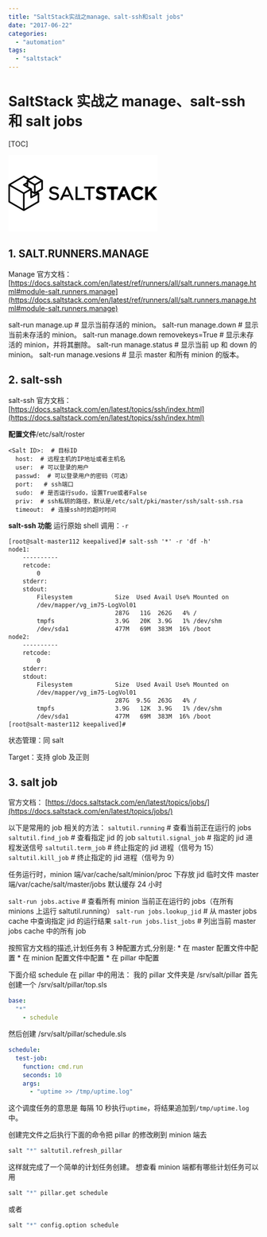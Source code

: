 ```yaml
---
title: "SaltStack实战之manage、salt-ssh和salt jobs"
date: "2017-06-22"
categories:
  - "automation"
tags:
  - "saltstack"
---
```


# SaltStack 实战之 manage、salt-ssh 和 salt jobs

[TOC]

![](images/saltstack_logo-300x154.png)

## 1\. SALT.RUNNERS.MANAGE

Manage 官方文档： [https://docs.saltstack.com/en/latest/ref/runners/all/salt.runners.manage.html#module-salt.runners.manage](https://docs.saltstack.com/en/latest/ref/runners/all/salt.runners.manage.html#module-salt.runners.manage)

salt-run manage.up # 显示当前存活的 minion。 salt-run manage.down # 显示当前未存活的 minion。 salt-run manage.down removekeys=True # 显示未存活的 minion，并将其删除。 salt-run manage.status # 显示当前 up 和 down 的 minion。 salt-run manage.vesions # 显示 master 和所有 minion 的版本。

## 2\. salt-ssh

salt-ssh 官方文档： [https://docs.saltstack.com/en/latest/topics/ssh/index.html](https://docs.saltstack.com/en/latest/topics/ssh/index.html)

**配置文件**/etc/salt/roster

```null
<Salt ID>:  # 目标ID
  host:  # 远程主机的IP地址或者主机名
  user:  # 可以登录的用户
  passwd:  # 可以登录用户的密码（可选）
  port:   # ssh端口
  sudo:  # 是否运行sudo，设置True或者False
  priv:  # ssh私钥的路径，默认是/etc/salt/pki/master/ssh/salt-ssh.rsa
  timeout:  # 连接ssh时的超时时间
```

**salt-ssh 功能** 运行原始 shell 调用：`-r`

```null
[root@salt-master112 keepalived]# salt-ssh '*' -r 'df -h'
node1:
    ----------
    retcode:
        0
    stderr:
    stdout:
        Filesystem            Size  Used Avail Use% Mounted on
        /dev/mapper/vg_im75-LogVol01
                              287G   11G  262G   4% /
        tmpfs                 3.9G   20K  3.9G   1% /dev/shm
        /dev/sda1             477M   69M  383M  16% /boot
node2:
    ----------
    retcode:
        0
    stderr:
    stdout:
        Filesystem            Size  Used Avail Use% Mounted on
        /dev/mapper/vg_im75-LogVol01
                              287G  9.5G  263G   4% /
        tmpfs                 3.9G   12K  3.9G   1% /dev/shm
        /dev/sda1             477M   69M  383M  16% /boot
[root@salt-master112 keepalived]#
```

状态管理：同 salt

Target：支持 glob 及正则

## 3\. salt job

官方文档： [https://docs.saltstack.com/en/latest/topics/jobs/](https://docs.saltstack.com/en/latest/topics/jobs/)

以下是常用的 job 相关的方法： `saltutil.running` # 查看当前正在运行的 jobs `saltutil.find_job` # 查看指定 jid 的 job `saltutil.signal_job` # 指定的 jid 进程发送信号 `saltutil.term_job` # 终止指定的 jid 进程（信号为 15） `saltutil.kill_job` # 终止指定的 jid 进程（信号为 9）

任务运行时，minion 端/var/cache/salt/minion/proc 下存放 jid 临时文件 master 端/var/cache/salt/master/jobs 默认缓存 24 小时

`salt-run jobs.active` # 查看所有 minion 当前正在运行的 jobs（在所有 minions 上运行 saltutil.running） `salt-run jobs.lookup_jid` # 从 master jobs cache 中查询指定 jid 的运行结果 `salt-run jobs.list_jobs` # 列出当前 master jobs cache 中的所有 job

按照官方文档的描述,计划任务有 3 种配置方式,分别是: \* 在 master 配置文件中配置 \* 在 minion 配置文件中配置 \* 在 pillar 中配置

下面介绍 schedule 在 pillar 中的用法： 我的 pillar 文件夹是 /srv/salt/pillar 首先创建一个 /srv/salt/pillar/top.sls

```yaml
base:
  "*"
    - schedule
```

然后创建 /srv/salt/pillar/schedule.sls

```yaml
schedule:
  test-job:
    function: cmd.run
    seconds: 10
    args:
      - "uptime >> /tmp/uptime.log"
```

这个调度任务的意思是 每隔 10 秒执行`uptime`，将结果追加到`/tmp/uptime.log`中。

创建完文件之后执行下面的命令把 pillar 的修改刷到 minion 端去

```bash
salt "*" saltutil.refresh_pillar
```

这样就完成了一个简单的计划任务创建。 想查看 minion 端都有哪些计划任务可以用

```bash
salt "*" pillar.get schedule
```

或者

```bash
salt "*" config.option schedule
```
